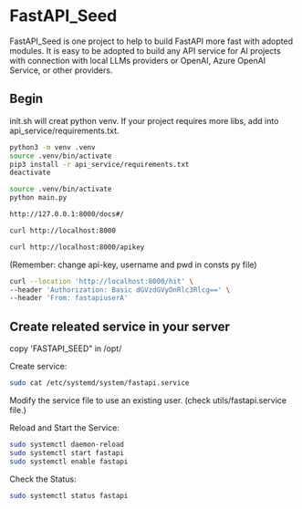 # FastAPI_Seed

FastAPI_Seed is one project to help to build FastAPI more fast with adopted modules. It is easy to be adopted to build any API service for AI projects with connection with local LLMs providers or OpenAI, Azure OpenAI Service, or other providers.

## Begin

init.sh will creat python venv. If your project requires more libs, add into api_service/requirements.txt.

```bash
python3 -m venv .venv
source .venv/bin/activate
pip3 install -r api_service/requirements.txt
deactivate
```

```bash
source .venv/bin/activate
python main.py
```

```bash
http://127.0.0.1:8000/docs#/
```

```bash
curl http://localhost:8000
```

```bash
curl http://localhost:8000/apikey
```

(Remember: change api-key, username and pwd in consts py file)

```bash
curl --location 'http://localhost:8000/hit' \
--header 'Authorization: Basic dGVzdGVyOnRlc3Rlcg==' \
--header 'From: fastapiuserA'
```

## Create releated service in your server

copy 'FASTAPI_SEED" in /opt/

Create service:

```bash
sudo cat /etc/systemd/system/fastapi.service
```

Modify the service file to use an existing user. (check utils/fastapi.service file.)

Reload and Start the Service:

```bash
sudo systemctl daemon-reload
sudo systemctl start fastapi
sudo systemctl enable fastapi
```

Check the Status:

```bash
sudo systemctl status fastapi
```
